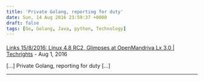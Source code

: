```yaml
---
title: 'Private Golang, reporting for duty'
date: Sun, 14 Aug 2016 23:59:37 +0000
draft: false
tags: [Go, Golang, Java, python, Technology]
---
```



#### 
[Links 15/8/2016: Linux 4.8 RC2, Glimpses at OpenMandriva Lx 3.0 | Techrights](http://techrights.org/2016/08/15/glimpses-at-openmandriva-lx-3-0/ "") - <time datetime="2016-08-15 19:59:51">Aug 1, 2016</time>

\[…\] Private Golang, reporting for duty \[…\]
<hr />
